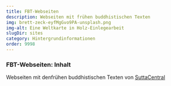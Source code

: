 ```yaml
---
title: FBT-Webseiten
description: Webseiten mit frühen buddhistischen Texten
img: brett-zeck-eyfMgGvo9PA-unsplash.png
img-alt: Eine Weltkarte in Holz-Einlegearbeit
slugDir: sites
category: Hintergrundinformationen
order: 9998
---
```

### FBT-Webseiten: Inhalt
Webseiten mit denfrühen buddhistischen Texten von [SuttaCentral](https://suttacentral.net)

